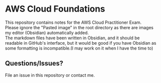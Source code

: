 # AWS Cloud Foundations

This repository contains notes for the AWS Cloud Practitioner Exam.  
Please ignore the "Pasted image" in the root directory as there are images my editor (Obsidian) automatically added.  
The markdown files have been written in Obsidian, and it should be readable in GitHub's interface, but it would be good if you have Obsidian as some formatting is incompatible.(I may work on it when I have the time to)
## Questions/Issues?
File an issue in this repository or contact me.